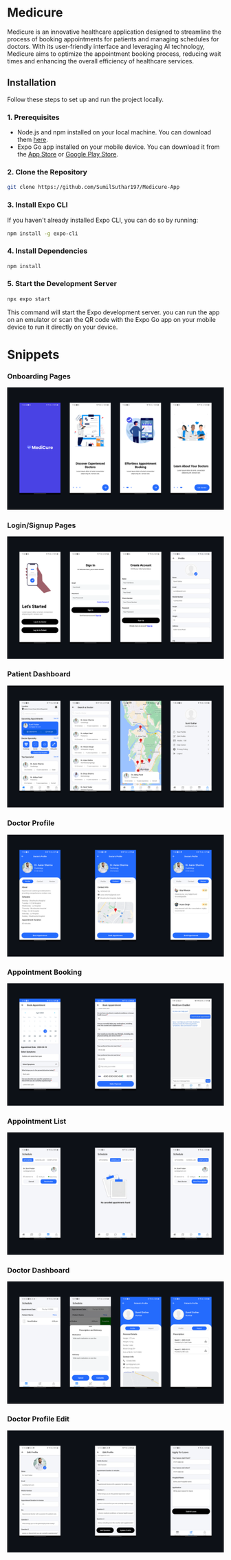 # Medicure

Medicure is an innovative healthcare application designed to streamline the process of booking appointments for patients and managing schedules for doctors. With its user-friendly interface and leveraging AI technology, Medicure aims to optimize the appointment booking process, reducing wait times and enhancing the overall efficiency of healthcare services.


## Installation

Follow these steps to set up and run the project locally.

### 1. Prerequisites

- Node.js and npm installed on your local machine. You can download them [here](https://nodejs.org/).
- Expo Go app installed on your mobile device. You can download it from the [App Store](https://apps.apple.com/us/app/expo-go/id982107779) or [Google Play Store](https://play.google.com/store/apps/details?id=host.exp.exponent&hl=en&gl=US).

### 2. Clone the Repository

```bash
git clone https://github.com/SumilSuthar197/Medicure-App
```

### 3. Install Expo CLI

If you haven't already installed Expo CLI, you can do so by running:

```bash
npm install -g expo-cli
```

### 4. Install Dependencies

```bash
npm install
```

### 5. Start the Development Server

```bash
npx expo start
```

This command will start the Expo development server. you can run the app on an emulator or scan the QR code with the Expo Go app on your mobile device to run it directly on your device.

# Snippets

### Onboarding Pages

![Onboarding](./assets/Onboarding%20Pages.png)

### Login/Signup Pages

![Login/Signup Pages](./assets/Login_Signup%20Pages.png)

### Patient Dashboard

![Patient Dashboard](./assets/Patient%20Dashboard.png)

### Doctor Profile

![Doctor Profile](./assets/Doctor's%20Profile.png)

### Appointment Booking

![Appointment Booking](./assets/Appointment%20Booking.png)

### Appointment List

![Appointment List](./assets/Appointment%20List.png)

### Doctor Dashboard

![Doctor Dashboard](./assets/Doctor%20Dashboard.png)

### Doctor Profile Edit

![Doctor Profile Edit](./assets/Doctor%20Profile%20Edit.png)

